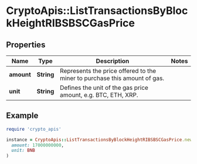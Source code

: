 # CryptoApis::ListTransactionsByBlockHeightRIBSBSCGasPrice

## Properties

| Name | Type | Description | Notes |
| ---- | ---- | ----------- | ----- |
| **amount** | **String** | Represents the price offered to the miner to purchase this amount of gas. |  |
| **unit** | **String** | Defines the unit of the gas price amount, e.g. BTC, ETH, XRP. |  |

## Example

```ruby
require 'crypto_apis'

instance = CryptoApis::ListTransactionsByBlockHeightRIBSBSCGasPrice.new(
  amount: 17000000000,
  unit: BNB
)
```

